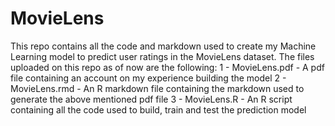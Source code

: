 # MovieLens
This repo contains all the code and markdown used to create my Machine Learning model to predict user ratings in the MovieLens dataset.
The files uploaded on this repo as of now are the following:
1 - MovieLens.pdf - A pdf file containing an account on my experience building the model
2 - MovieLens.rmd - An R markdown file containing the markdown used to generate the above mentioned pdf file
3 - MovieLens.R - An R script containing all the code used to build, train and test the prediction model
